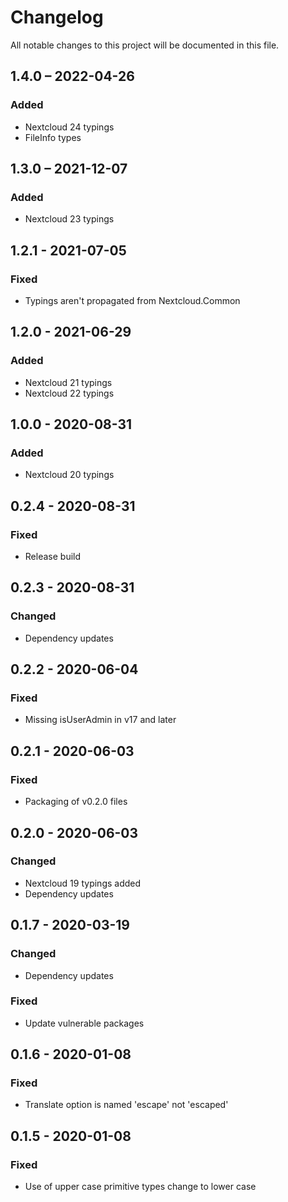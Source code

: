 # Changelog

All notable changes to this project will be documented in this file.

## 1.4.0 – 2022-04-26
### Added
- Nextcloud 24 typings
- FileInfo types

## 1.3.0 – 2021-12-07
### Added
- Nextcloud 23 typings

## 1.2.1 - 2021-07-05
### Fixed
- Typings aren't propagated from Nextcloud.Common

## 1.2.0 - 2021-06-29
### Added
- Nextcloud 21 typings
- Nextcloud 22 typings

## 1.0.0 - 2020-08-31
### Added
- Nextcloud 20 typings

## 0.2.4 - 2020-08-31
### Fixed
- Release build

## 0.2.3 - 2020-08-31
### Changed
- Dependency updates

## 0.2.2 - 2020-06-04
### Fixed
- Missing isUserAdmin in v17 and later

## 0.2.1 - 2020-06-03
### Fixed
- Packaging of v0.2.0 files

## 0.2.0 - 2020-06-03
### Changed
- Nextcloud 19 typings added
- Dependency updates

## 0.1.7 - 2020-03-19
### Changed
- Dependency updates
### Fixed
- Update vulnerable packages

## 0.1.6 - 2020-01-08
### Fixed
- Translate option is named 'escape' not 'escaped'

## 0.1.5 - 2020-01-08
### Fixed
- Use of upper case primitive types change to lower case
